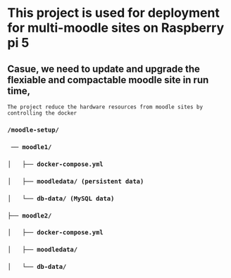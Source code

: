 # This project is used for deployment for multi-moodle sites on Raspberry pi 5
## Casue, we need to update and upgrade the flexiable and compactable moodle site in run time, 
`The project reduce the hardware resources from moodle sites by controlling the docker`

>>>
>>>
### `/moodle-setup/`
### ` ── moodle1/`
### `│   ├── docker-compose.yml`
### `│   ├── moodledata/ (persistent data)`
### `│   └── db-data/ (MySQL data)`
### `├── moodle2/`
### `│   ├── docker-compose.yml`
### `│   ├── moodledata/`
### `│   └── db-data/`
